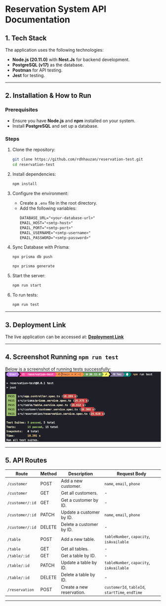 # Reservation System API Documentation

## 1. Tech Stack
The application uses the following technologies:
- **Node.js (20.11.0)** with **Nest.Js** for backend development.
- **PostgreSQL (v17)** as the database.
- **Postman** for API testing.
- **Jest** for testing.

---

## 2. Installation & How to Run

### Prerequisites
- Ensure you have **Node.js** and **npm** installed on your system.
- Install **PostgreSQL** and set up a database.

### Steps
1. Clone the repository:
   ```bash
   git clone https://github.com/rdhhauzan/reservation-test.git
   cd reservation-test
   ```

2. Install dependencies:
   ```bash
   npm install
   ```

3. Configure the environment:
   - Create a `.env` file in the root directory.
   - Add the following variables:
     ```
     DATABASE_URL="<your-database-url>"
     EMAIL_HOST="<smtp-host>"
     EMAIL_PORT="<smtp-port>"
     EMAIL_USERNAME="<smtp-username>"
     EMAIL_PASSWORD="<smtp-password>"
     ```

4. Sync Database with Prisma:
   ```bash
   npx prisma db push
   ```
   ```bash
   npx prisma generate
   ```

5. Start the server:
   ```bash
   npm run start
   ```

6. To run tests:
   ```bash
   npm run test
   ```

---

## 3. Deployment Link
The live application can be accessed at: [**Deployment Link**](https://your-deployment-url.com)

---

## 4. Screenshot Running `npm run test`
Below is a screenshot of running tests successfully:
![npm test](./jest-test.png)

---

## 5. API Routes

| **Route**                 | **Method** | **Description**                   | **Request Body**                                                                              |
|---------------------------|------------|-----------------------------------|------------------------------------------------------------------------------------------------------------------|
| `/customer`               | POST       | Add a new customer.              | `name`, `email`, `phone`                                                             |
| `/customer`               | GET        | Get all customers.               | -                                                                                                                |
| `/customer/:id`           | GET        | Get a customer by ID.            | -                                                                                                                |
| `/customer/:id`           | PATCH      | Update a customer by ID.         | `name`, `email`, `phone`                                                             |
| `/customer/:id`           | DELETE     | Delete a customer by ID.         | -                                                                                                                |
| `/table`                  | POST       | Add a new table.                 | `tableNumber`, `capacity`, `isAvailable`                                         |
| `/table`                  | GET        | Get all tables.                  | -                                                                                                                |
| `/table/:id`              | GET        | Get a table by ID.               | -                                                                                                                |
| `/table/:id`              | PATCH      | Update a table by ID.            | `tableNumber`, `capacity`, `isAvailable`                                           |
| `/table/:id`              | DELETE     | Delete a table by ID.            | -                                                                                                                |
| `/reservation`            | POST       | Create a new reservation.        | `customerId`, `tableId`, `startTime`, `endTime`                                      |

---
